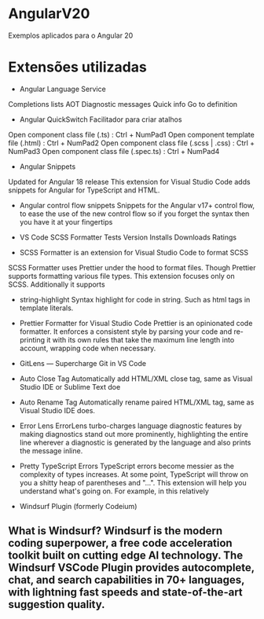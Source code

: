 # AngularV20
Exemplos aplicados para o Angular 20

# Extensões utilizadas
 - Angular Language Service
   
Completions lists
AOT Diagnostic messages
Quick info
Go to definition

 -  Angular QuickSwitch
Facilitador para criar atalhos

Open component class file (.ts) : Ctrl + NumPad1
Open component template file (.html) : Ctrl + NumPad2
Open component class file (.scss | .css) : Ctrl + NumPad3
Open component class file (.spec.ts) : Ctrl + NumPad4

- Angular Snippets

Updated for Angular 18 release
This extension for Visual Studio Code adds snippets for Angular for TypeScript and HTML.

- Angular control flow snippets
Snippets for the Angular v17+ control flow, to ease the use of the new control flow so if you forget the syntax then you have it at your fingertips

- VS Code SCSS Formatter
Tests Version Installs Downloads Ratings

- SCSS Formatter is an extension for Visual Studio Code to format SCSS

SCSS Formatter uses Prettier under the hood to format files. 
Though Prettier supports formatting various file types. This extension focuses only on SCSS. Additionally it supports

- string-highlight
Syntax highlight for code in string. Such as html tags in template literals.

- Prettier Formatter for Visual Studio Code
Prettier is an opinionated code formatter. It enforces a consistent style by parsing your code and re-printing it with its own rules that take the maximum line length into account, wrapping code when necessary.
- GitLens — Supercharge Git in VS Code
- Auto Close Tag
Automatically add HTML/XML close tag, same as Visual Studio IDE or Sublime Text doe
- Auto Rename Tag
Automatically rename paired HTML/XML tag, same as Visual Studio IDE does.
- Error Lens
ErrorLens turbo-charges language diagnostic features by making diagnostics stand out more prominently, highlighting the entire line wherever a diagnostic is generated by the language and also prints the message inline.

- Pretty TypeScript Errors
TypeScript errors become messier as the complexity of types increases. At some point, TypeScript will throw on you a shitty heap of parentheses and "...".
This extension will help you understand what's going on. For example, in this relatively

- Windsurf Plugin (formerly Codeium)

What is Windsurf?
Windsurf is the modern coding superpower, a free code acceleration toolkit built on cutting edge AI technology. The Windsurf VSCode Plugin provides autocomplete, chat, and search capabilities in 70+ languages, with lightning fast speeds and state-of-the-art suggestion quality.
- 
